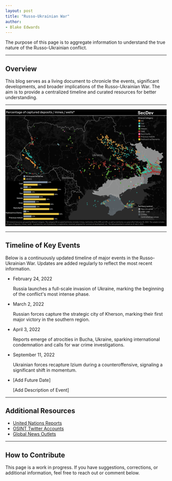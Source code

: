 ```yaml
---
layout: post
title: "Russo-Ukrainian War"
author:
- Blake Edwards
---
```


The purpose of this page is to aggregate information to understand the true nature of the Russo-Ukrainian conflict.

---

## Overview

This blog serves as a living document to chronicle the events, significant developments, and broader implications of the Russo-Ukrainian War. The aim is to provide a centralized timeline and curated resources for better understanding.

---

<div class="image-container">
    <img src="/assets/images/posts/Russo-Ukranian_War/captured_resources.png" alt="Captured Resources">
</div>

---

## Timeline of Key Events

Below is a continuously updated timeline of major events in the Russo-Ukrainian War. Updates are added regularly to reflect the most recent information.

<div class="timeline">
    <ul>
        <li>
            <span class="date">February 24, 2022</span>
            <p>Russia launches a full-scale invasion of Ukraine, marking the beginning of the conflict's most intense phase.</p>
        </li>
        <li>
            <span class="date">March 2, 2022</span>
            <p>Russian forces capture the strategic city of Kherson, marking their first major victory in the southern region.</p>
        </li>
        <li>
            <span class="date">April 3, 2022</span>
            <p>Reports emerge of atrocities in Bucha, Ukraine, sparking international condemnation and calls for war crime investigations.</p>
        </li>
        <li>
            <span class="date">September 11, 2022</span>
            <p>Ukrainian forces recapture Izium during a counteroffensive, signaling a significant shift in momentum.</p>
        </li>
        <li>
            <span class="date">[Add Future Date]</span>
            <p>[Add Description of Event]</p>
        </li>
    </ul>
</div>

---

## Additional Resources

- [United Nations Reports](https://www.un.org)
- [OSINT Twitter Accounts](https://twitter.com)
- [Global News Outlets](https://www.bbc.com)

---

## How to Contribute

This page is a work in progress. If you have suggestions, corrections, or additional information, feel free to reach out or comment below.
